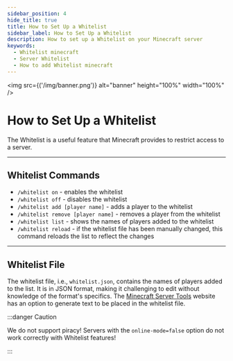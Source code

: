 ```yaml
---
sidebar_position: 4
hide_title: true
title: How to Set Up a Whitelist
sidebar_label: How to Set Up a Whitelist
description: How to set up a Whitelist on your Minecraft server
keywords:
  - Whitelist minecraft
  - Server Whitelist
  - How to add Whitelist minecraft
---
```


<img src={('/img/banner.png')} alt="banner" height="100%" width="100%" />

<div class="text--center">
<h1>How to Set Up a Whitelist</h1>
</div>

The Whitelist is a useful feature that Minecraft provides to restrict access to a server.

---

## Whitelist Commands
- ``/whitelist on`` - enables the whitelist
- ``/whitelist off`` - disables the whitelist
- ``/whitelist add [player name]`` - adds a player to the whitelist
- ``/whitelist remove [player name]`` - removes a player from the whitelist
- ``/whitelist list`` - shows the names of players added to the whitelist
- ``/whitelist reload`` - if the whitelist file has been manually changed, this command reloads the list to reflect the changes

---

## Whitelist File
The whitelist file, i.e., ``whitelist.json``, contains the names of players added to the list. It is in JSON format, making it challenging to edit without knowledge of the format's specifics.
The [Minecraft Server Tools](https://mctools.org/whitelist-creator) website has an option to generate text to be placed in the whitelist file.

:::danger Caution

We do not support piracy! Servers with the ``online-mode=false`` option do not work correctly with Whitelist features!

:::